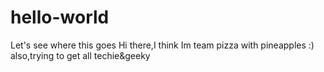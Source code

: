 # hello-world
Let's see where this goes
Hi there,I think Im team pizza with pineapples :)
also,trying to get all techie&geeky
